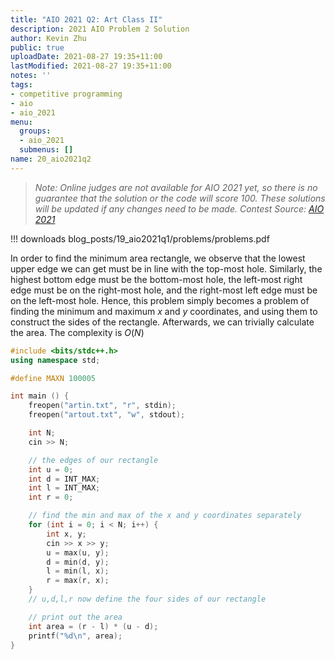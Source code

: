 ```yaml
---
title: "AIO 2021 Q2: Art Class II"
description: 2021 AIO Problem 2 Solution
author: Kevin Zhu
public: true
uploadDate: 2021-08-27 19:35+11:00
lastModified: 2021-08-27 19:35+11:00
notes: ''
tags:
- competitive programming
- aio
- aio_2021
menu:
  groups:
  - aio_2021
  submenus: []
name: 20_aio2021q2
---
```

> _Note: Online judges are not available for AIO 2021 yet, so there is no guarantee that the solution or the code will score 100. These solutions will be updated if any changes need to be made._
_Contest Source: [AIO 2021](https://orac2.info/hub/aio/)_

!!! downloads blog_posts/19_aio2021q1/problems/problems.pdf

In order to find the minimum area rectangle, we observe that the lowest upper edge we can get must be in line with the top-most hole. Similarly, the highest bottom edge must be the bottom-most hole, the left-most right edge must be on the right-most hole, and the right-most left edge must be on the left-most hole. Hence, this problem simply becomes a problem of finding the minimum and maximum $x$ and $y$ coordinates, and using them to construct the sides of the rectangle. Afterwards, we can trivially calculate the area. The complexity is $O(N)$

```cpp
#include <bits/stdc++.h>
using namespace std;

#define MAXN 100005

int main () {
    freopen("artin.txt", "r", stdin);
    freopen("artout.txt", "w", stdout);

    int N;
    cin >> N;

    // the edges of our rectangle
    int u = 0;
    int d = INT_MAX;
    int l = INT_MAX;
    int r = 0;

    // find the min and max of the x and y coordinates separately
    for (int i = 0; i < N; i++) {
        int x, y;
        cin >> x >> y;
        u = max(u, y);
        d = min(d, y);
        l = min(l, x);
        r = max(r, x);
    }
    // u,d,l,r now define the four sides of our rectangle

    // print out the area
    int area = (r - l) * (u - d);
    printf("%d\n", area);
}
```
